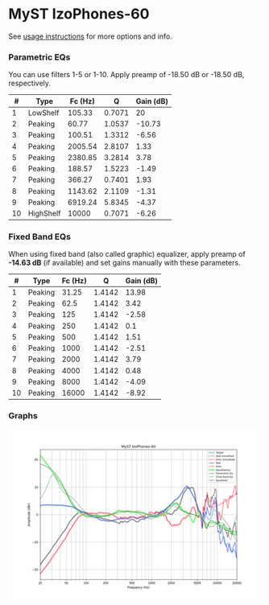 # MyST IzoPhones-60
See [usage instructions](https://github.com/jaakkopasanen/AutoEq#usage) for more options and info.

### Parametric EQs
You can use filters 1-5 or 1-10. Apply preamp of -18.50 dB or -18.50 dB, respectively.

|   # | Type      |   Fc (Hz) |      Q |   Gain (dB) |
|-----|-----------|-----------|--------|-------------|
|   1 | LowShelf  |    105.33 | 0.7071 |       20    |
|   2 | Peaking   |     60.77 | 1.0537 |      -10.73 |
|   3 | Peaking   |    100.51 | 1.3312 |       -6.56 |
|   4 | Peaking   |   2005.54 | 2.8107 |        1.33 |
|   5 | Peaking   |   2380.85 | 3.2814 |        3.78 |
|   6 | Peaking   |    188.57 | 1.5223 |       -1.49 |
|   7 | Peaking   |    366.27 | 0.7401 |        1.93 |
|   8 | Peaking   |   1143.62 | 2.1109 |       -1.31 |
|   9 | Peaking   |   6919.24 | 5.8345 |       -4.37 |
|  10 | HighShelf |  10000    | 0.7071 |       -6.26 |

### Fixed Band EQs
When using fixed band (also called graphic) equalizer, apply preamp of **-14.63 dB** (if available) and set gains manually with these parameters.

|   # | Type    |   Fc (Hz) |      Q |   Gain (dB) |
|-----|---------|-----------|--------|-------------|
|   1 | Peaking |     31.25 | 1.4142 |       13.98 |
|   2 | Peaking |     62.5  | 1.4142 |        3.42 |
|   3 | Peaking |    125    | 1.4142 |       -2.58 |
|   4 | Peaking |    250    | 1.4142 |        0.1  |
|   5 | Peaking |    500    | 1.4142 |        1.51 |
|   6 | Peaking |   1000    | 1.4142 |       -2.51 |
|   7 | Peaking |   2000    | 1.4142 |        3.79 |
|   8 | Peaking |   4000    | 1.4142 |        0.48 |
|   9 | Peaking |   8000    | 1.4142 |       -4.09 |
|  10 | Peaking |  16000    | 1.4142 |       -8.92 |

### Graphs
![](./MyST%20IzoPhones-60.png)
